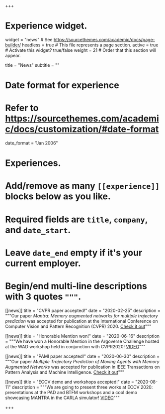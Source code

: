 +++
# Experience widget.
widget = "news"  # See https://sourcethemes.com/academic/docs/page-builder/
headless = true  # This file represents a page section.
active = true  # Activate this widget? true/false
weight = 21  # Order that this section will appear.

title = "News"
subtitle = ""

# Date format for experience
#   Refer to https://sourcethemes.com/academic/docs/customization/#date-format
date_format = "Jan 2006"

# Experiences.
#   Add/remove as many `[[experience]]` blocks below as you like.
#   Required fields are `title`, `company`, and `date_start`.
#   Leave `date_end` empty if it's your current employer.
#   Begin/end multi-line descriptions with 3 quotes `"""`.
[[news]]
  title = "CVPR paper accepted!"
  date = "2020-02-25"
  description = """Our paper <i>Mantra: Memory augmented networks for multiple trajectory prediction</i> was accepted for publication at the International Conference on Computer Vision and Pattern Recognition (CVPR) 2020. <a href="publication/mantra/">Check it out</a>"""

[[news]]
  title = "Honorable Mention won!"
  date = "2020-06-16"
  description = """We have won a Honorable Mention in the Argoverse Challenge hosted at the WAD workshop held in conjunction with CVPR2020! <a href="https://www.youtube.com/watch?v=Vcbj_peZT4Q&feature=youtu.be&t=1131">VIDEO</a>"""

[[news]]
  title = "PAMI paper accepted!"
  date = "2020-06-30"
  description = """Our paper <i>Multiple Trajectory Prediction of Moving Agents with Memory Augmented Networks</i> was accepted for publication in IEEE Transactions on Pattern Analysis and Machine Intelligence.
  <a href="publication/mantra_pami/">Check it out</a>"""

[[news]]
  title = "ECCV demo and workshops accepted!"
  date = "2020-08-11"
  description = """We are going to present three works at ECCV 2020: presentations at the PAD and BTFM workshops and a cool demo showcasing MANTRA in the CARLA simulator! <a href="https://www.youtube.com/watch?v=avgp-Wfr10E">VIDEO</a>"""

+++
